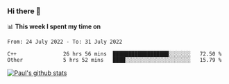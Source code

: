 ### Hi there 👋

📊 **This week I spent my time on**
<!--START_SECTION:waka-->

```text
From: 24 July 2022 - To: 31 July 2022

C++               26 hrs 56 mins  ██████████████████░░░░░░░   72.50 %
Other             5 hrs 52 mins   ████░░░░░░░░░░░░░░░░░░░░░   15.79 %
```

<!--END_SECTION:waka-->


[![Paul's github stats](https://github-readme-stats.vercel.app/api?username=mickeyouyou&theme=dracula&show_icons=true)](https://github.com/anuraghazra/github-readme-stats)
